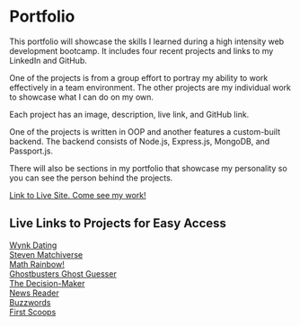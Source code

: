 # Portfolio

This portfolio will showcase the skills I learned during a high intensity web development bootcamp.
It includes four recent projects and links to my LinkedIn and GitHub.

One of the projects is from a group effort to portray my ability to work effectively in a team environment.
The other projects are my individual work to showcase what I can do on my own.

Each project has an image, description, live link, and GitHub link.

One of the projects is written in OOP and another features a custom-built backend. The backend consists of Node.js, Express.js, MongoDB, 
and Passport.js.

There will also be sections in my portfolio that showcase my personality so you can see the person behind the projects.

<a href = "http://gweneverpacifico.com/">Link to Live Site. Come see my work!</a>

## Live Links to Projects for Easy Access
<a href = "http://wynk.world/">Wynk Dating</a> <br>
<a href = "https://gpacifico.github.io/memory_match_goodness/">Steven Matchiverse</a> <br>
<a href = "https://gpacifico.github.io/calculator_goodness/">Math Rainbow!</a> <br>
<a href = "https://gpacifico.github.io/guessing_game_goodness/">Ghostbusters Ghost Guesser</a> <br>
<a href = "https://gpacifico.github.io/decision_maker/">The Decision-Maker</a> <br>
<a href = "https://gpacifico.github.io/NYT_Reader/">News Reader</a> <br>
<a href = "https://gpacifico.github.io/Resume_Helper/">Buzzwords</a> <br>
<a href = "http://www.firstscoops.com/">First Scoops</a>
